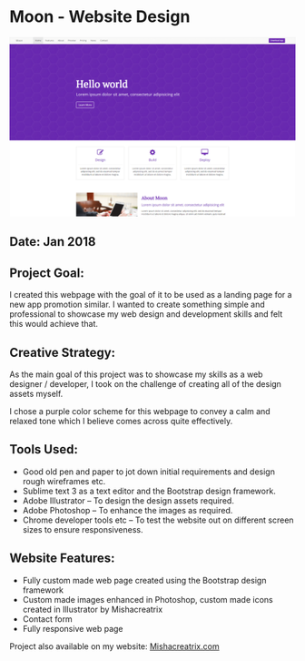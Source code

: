 # Moon - Website Design

![Preview - Moon Website][logo]

[logo]: https://github.com/mishacreatrix/moon/blob/master/Preview%20-%20Moon.png "Preview - Moon Website"


## Date: Jan 2018

## Project Goal:

I created this webpage with the goal of it to be used as a landing page for a new app promotion similar. I wanted to create something simple and professional to showcase my web design and development skills and felt this would achieve that.

## Creative Strategy:

As the main goal of this project was to showcase my skills as a web designer / developer, I took on the challenge of creating all of the design assets myself.

I chose a purple color scheme for this webpage to convey a calm and relaxed tone which I believe comes across quite effectively.

## Tools Used:

* Good old pen and paper to jot down initial requirements and design rough wireframes etc.
* Sublime text 3 as a text editor and the Bootstrap design framework.
* Adobe Illustrator – To design the design assets required.
* Adobe Photoshop – To enhance the images as required.
* Chrome developer tools etc – To test the website out on different screen sizes to ensure responsiveness.

## Website Features:

* Fully custom made web page created using the Bootstrap design framework
* Custom made images enhanced in Photoshop, custom made icons created in Illustrator by Mishacreatrix
* Contact form
* Fully responsive web page

Project also available on my website: [Mishacreatrix.com](https://www.mishacreatrix.com)
